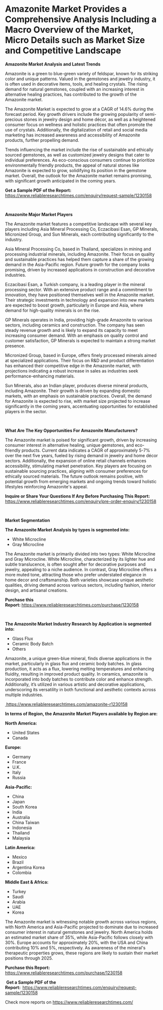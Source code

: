 <p><h1>Amazonite Market Provides a Comprehensive Analysis Including a Macro Overview of the Market, Micro Details such as Market Size and Competitive Landscape</h1></p><p><strong>Amazonite Market Analysis and Latest Trends</strong></p>
<p><p>Amazonite is a green to blue-green variety of feldspar, known for its striking color and unique patterns. Valued in the gemstones and jewelry industry, it is often used in decorative items, tools, and healing crystals. The rising demand for natural gemstones, coupled with an increasing interest in alternative healing practices, has contributed to the growth of the Amazonite market.</p><p>The Amazonite Market is expected to grow at a CAGR of 14.6% during the forecast period. Key growth drivers include the growing popularity of semi-precious stones in jewelry design and home décor, as well as a heightened consumer focus on wellness and holistic practices that often promote the use of crystals. Additionally, the digitalization of retail and social media marketing has increased awareness and accessibility of Amazonite products, further propelling demand.</p><p>Trends influencing the market include the rise of sustainable and ethically sourced gemstones, as well as customized jewelry designs that cater to individual preferences. As eco-conscious consumers continue to prioritize environmentally friendly products, the appeal of natural stones like Amazonite is expected to grow, solidifying its position in the gemstone market. Overall, the outlook for the Amazonite market remains promising, with significant growth anticipated in the coming years.</p></p>
<p><strong>Get a Sample PDF of the Report:&nbsp;</strong> <a href="https://www.reliableresearchtimes.com/enquiry/request-sample/1230158?utm_campaign=2997&utm_medium=2&utm_source=Github&utm_content=ia&utm_term=01042025&utm_id=amazonite">https://www.reliableresearchtimes.com/enquiry/request-sample/1230158</a></p>
<p>&nbsp;</p>
<p><strong>Amazonite Major Market Players</strong></p>
<p><p>The Amazonite market features a competitive landscape with several key players including Asia Mineral Processing Co, Eczacibasi Esan, GP Minerals, Micronized Group, and Sun Minerals, each contributing significantly to the industry.</p><p>Asia Mineral Processing Co, based in Thailand, specializes in mining and processing industrial minerals, including Amazonite. Their focus on quality and sustainable practices has helped them capture a share of the growing demand in the Asia-Pacific region. Future growth for the company looks promising, driven by increased applications in construction and decorative industries.</p><p>Eczacibasi Esan, a Turkish company, is a leading player in the mineral processing sector. With an extensive product range and a commitment to innovation, they have positioned themselves well in the Amazonite market. Their strategic investments in technology and expansion into new markets are expected to boost growth, particularly in Europe and Asia, where demand for high-quality minerals is on the rise.</p><p>GP Minerals operates in India, providing high-grade Amazonite to various sectors, including ceramics and construction. The company has seen steady revenue growth and is likely to expand its capacity to meet increasing consumer demand. With an emphasis on quality control and customer satisfaction, GP Minerals is expected to maintain a strong market presence.</p><p>Micronized Group, based in Europe, offers finely processed minerals aimed at specialized applications. Their focus on R&D and product differentiation has enhanced their competitive edge in the Amazonite market, with projections indicating a robust increase in sales as industries seek performance-enhancing materials.</p><p>Sun Minerals, also an Indian player, produces diverse mineral products, including Amazonite. Their growth is driven by expanding domestic markets, with an emphasis on sustainable practices. Overall, the demand for Amazonite is expected to rise, with market size projected to increase significantly in the coming years, accentuating opportunities for established players in the sector.</p></p>
<p>&nbsp;</p>
<p><strong>What Are The Key Opportunities For Amazonite Manufacturers?</strong></p>
<p><p>The Amazonite market is poised for significant growth, driven by increasing consumer interest in alternative healing, unique gemstones, and eco-friendly products. Current data indicates a CAGR of approximately 5-7% over the next five years, fueled by rising demand in jewelry and home décor sectors. Additionally, the expansion of online retail channels enhances accessibility, stimulating market penetration. Key players are focusing on sustainable sourcing practices, aligning with consumer preferences for ethically sourced materials. The future outlook remains positive, with potential growth from emerging markets and ongoing trends toward holistic lifestyles reinforcing Amazonite's appeal.</p></p>
<p><strong>Inquire or Share Your Questions If Any Before Purchasing This Report:</strong> <a href="https://www.reliableresearchtimes.com/enquiry/pre-order-enquiry/1230158?utm_campaign=2997&utm_medium=2&utm_source=Github&utm_content=ia&utm_term=01042025&utm_id=amazonite">https://www.reliableresearchtimes.com/enquiry/pre-order-enquiry/1230158</a></p>
<p>&nbsp;</p>
<p><strong>Market Segmentation</strong></p>
<p><strong>The Amazonite Market Analysis by types is segmented into:</strong></p>
<p><ul><li>White Microcline</li><li>Gray Microcline</li></ul></p>
<p><p>The Amazonite market is primarily divided into two types: White Microcline and Gray Microcline. White Microcline, characterized by its lighter hue and subtle translucence, is often sought after for decorative purposes and jewelry, appealing to a niche audience. In contrast, Gray Microcline offers a more muted tone, attracting those who prefer understated elegance in home decor and craftsmanship. Both varieties showcase unique aesthetic qualities, driving demand across various sectors, including fashion, interior design, and artisanal creations.</p></p>
<p><strong>Purchase this Report:&nbsp;</strong><a href="https://www.reliableresearchtimes.com/purchase/1230158?utm_campaign=2997&utm_medium=2&utm_source=Github&utm_content=ia&utm_term=01042025&utm_id=amazonite">https://www.reliableresearchtimes.com/purchase/1230158</a></p>
<p>&nbsp;</p>
<p><strong>The Amazonite Market Industry Research by Application is segmented into:</strong></p>
<p><ul><li>Glass Flux</li><li>Ceramic Body Batch</li><li>Others</li></ul></p>
<p><p>Amazonite, a unique green-blue mineral, finds diverse applications in the market, particularly in glass flux and ceramic body batches. In glass production, it acts as a flux, lowering melting temperatures and enhancing fluidity, resulting in improved product quality. In ceramics, amazonite is incorporated into body batches to contribute color and enhance strength. Additionally, it’s utilized in various artistic and decorative applications, underscoring its versatility in both functional and aesthetic contexts across multiple industries.</p></p>
<p><a href="https://www.reliableresearchtimes.com/amazonite-r1230158?utm_campaign=2997&utm_medium=2&utm_source=Github&utm_content=ia&utm_term=01042025&utm_id=amazonite">&nbsp;https://www.reliableresearchtimes.com/amazonite-r1230158</a></p>
<p><strong>In terms of Region, the Amazonite Market Players available by Region are:</strong></p>
<p>
    <p> <strong> North America: </strong>
        <ul>
            <li>United States</li>
            <li>Canada</li>
        </ul>
        </p> 
    <p> <strong> Europe: </strong>
        <ul>
            <li>Germany</li>
            <li>France</li>
            <li>U.K.</li>
            <li>Italy</li>
            <li>Russia</li>
        </ul>
        </p> 
    <p> <strong> Asia-Pacific: </strong>
        <ul>
            <li>China</li>
            <li>Japan</li>
            <li>South Korea</li>
            <li>India</li>
            <li>Australia</li>
            <li>China Taiwan</li>
            <li>Indonesia</li>
            <li>Thailand</li>
            <li>Malaysia</li>
        </ul>
        </p> 
    <p> <strong> Latin America: </strong>
        <ul>
            <li>Mexico</li>
            <li>Brazil</li>
            <li>Argentina Korea</li>
            <li>Colombia</li>
        </ul>
        </p> 
    <p> <strong> Middle East & Africa: </strong>
        <ul>
            <li>Turkey</li>
            <li>Saudi</li>
            <li>Arabia</li>
            <li>UAE</li>
            <li>Korea</li>
        </ul>
    </p>
    </p>
<p><p>The Amazonite market is witnessing notable growth across various regions, with North America and Asia-Pacific projected to dominate due to increased consumer interest in natural gemstones and jewelry. North America holds an estimated market share of 35%, while Asia-Pacific follows closely with 30%. Europe accounts for approximately 20%, with the USA and China contributing 10% and 5%, respectively. As awareness of the mineral's therapeutic properties grows, these regions are likely to sustain their market positions through 2025.</p></p>
<p><strong>Purchase this Report: </strong><a href="https://www.reliableresearchtimes.com/purchase/1230158?utm_campaign=2997&utm_medium=2&utm_source=Github&utm_content=ia&utm_term=01042025&utm_id=amazonite">https://www.reliableresearchtimes.com/purchase/1230158</a></p>
<p>&nbsp;<strong>Get a Sample PDF of the Report:&nbsp;&nbsp;</strong><a href="https://www.reliableresearchtimes.com/enquiry/request-sample/1230158?utm_campaign=2997&utm_medium=2&utm_source=Github&utm_content=ia&utm_term=01042025&utm_id=amazonite">https://www.reliableresearchtimes.com/enquiry/request-sample/1230158</a></p>
<p><strong></strong></p>
<p>Check more reports on <a href="https://www.reliableresearchtimes.com/?utm_campaign=2997&utm_medium=2&utm_source=Github&utm_content=ia&utm_term=01042025&utm_id=amazonite">https://www.reliableresearchtimes.com/</a></p>